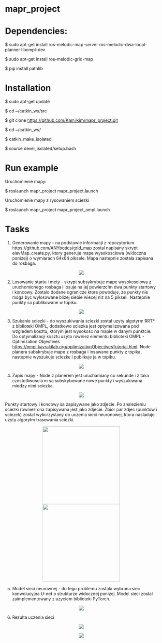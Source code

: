 # mapr_project

# Dependencies:

$ sudo apt-get install ros-melodic-map-server ros-melodic-dwa-local-planner libompl-dev

$ sudo apt-get install ros-melodic-grid-map

$ pip install pathlib

# Installation

$ sudo apt-get update

$ cd ~/catkin_ws/src

$ git clone https://github.com/Kamilkim/mapr_project.git

$ cd ~/catkin_ws/

$ catkin_make_isolated

$ source devel_isolated/setup.bash

# Run example

Uruchomienie mapy:

$ roslaunch mapr_project mapr_project.launch

Uruchomienie mapy z rysowaniem sciezki

$ roslaunch mapr_project mapr_project_ompl.launch


# Tasks

1. Generowanie mapy - na podstawie informacji z repozytorium https://github.com/ANYbotics/grid_map zostal napisany skrypt elevMap_create.py, ktory generuje mape wysokosciowa (widoczna ponizej) o wymiarach 64x64 piksele. Mapa nastepnie zostala zapisana do rosbaga.

<p align="center"> 
<img src="doc/elevation_map.JPG">
</p>

2. Losowanie startu i mety - skrypt subsykrybuje mape wysokosciowa z uruchomionego rosbaga i losuje na jej powierzchn dwa punkty startowy i koncowy. Zostalo dodane ogranicze ktore powoduje, ze punkty nie moga byc wylosowane blizej siebie wiecej niz na 5 pikseli. Nastepnie punkty sa publikowane w topiku.

<p align="center"> 
<img src="doc/elevation_map_points.JPG">
</p>

3. Szukanie sciezki - do wyszukiwania sciezki zostal uzyty algotyrm RRT* z biblioteki OMPL, dodatkowo sciezka jest optymalizowana pod wzgledem kosztu, ktorym jest wysokosc na mapie w danym punktcie. Do optymalizacji kosztu uzyto rowniez elementu biblioteki OMPL - Optimization Objectives
https://ompl.kavrakilab.org/optimizationObjectivesTutorial.html. Node planera subskrybuje mape z rosbaga i losawane punkty z topika, nastepnie wyszukuje sciezke i publikuje ja w topiku.

<p align="center"> 
<img src="doc/elevation_map_path.JPG">
</p>

4. Zapis mapy - Node z planerem jest uruchamiany co sekunde i z taka czestotliwoscia m sa subskybowane nowe punkty i wyszukiwana miedzy nimi sciezka.


<p align="center"> 
<img src="doc/planning.gif">
</p>

Punkty startowy i koncowy sa zapisywane jako zdjecie. Po znalezieniu sciezki rowniez ona zapisywana jest jako zdjecie. Zbior par zdjec (punktow i sciezek) zostal wykorzystany do uczenia sieci neuronowej, ktora nasladuje uzyty algorytm trasowania sciezki.

<p align="center"> 
<img src="doc/data_point.png" width="256px" height="256px">
<img src="doc/data_path.png" width="256px" height="256px">
</p>

5. Model sieci neurownej - do tego problemu zostala wybrana siec konwolucyjna U-net o strukturze widocznej ponizej. Model sieci zostal zaimplementowany z uzyciem biblioteki PyTorch.

<p align="center"> 
<img src="doc/Model_sieci.PNG">
</p>

6. Rezulta uczenia sieci 

<p align="center"> 
<img src="doc/1000probek_4epoki.png">
</p>

<p align="center"> 
<img src="doc/6000probek_8epoki.png">
</p>








